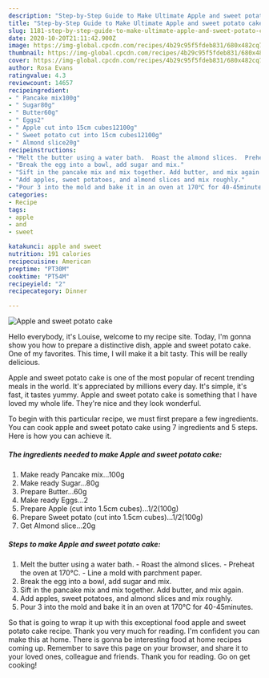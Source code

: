 ```yaml
---
description: "Step-by-Step Guide to Make Ultimate Apple and sweet potato cake"
title: "Step-by-Step Guide to Make Ultimate Apple and sweet potato cake"
slug: 1181-step-by-step-guide-to-make-ultimate-apple-and-sweet-potato-cake
date: 2020-10-20T21:11:42.900Z
image: https://img-global.cpcdn.com/recipes/4b29c95f5fdeb831/680x482cq70/apple-and-sweet-potato-cake-recipe-main-photo.jpg
thumbnail: https://img-global.cpcdn.com/recipes/4b29c95f5fdeb831/680x482cq70/apple-and-sweet-potato-cake-recipe-main-photo.jpg
cover: https://img-global.cpcdn.com/recipes/4b29c95f5fdeb831/680x482cq70/apple-and-sweet-potato-cake-recipe-main-photo.jpg
author: Rosa Evans
ratingvalue: 4.3
reviewcount: 14657
recipeingredient:
- " Pancake mix100g"
- " Sugar80g"
- " Butter60g"
- " Eggs2"
- " Apple cut into 15cm cubes12100g"
- " Sweet potato cut into 15cm cubes12100g"
- " Almond slice20g"
recipeinstructions:
- "Melt the butter using a water bath.  Roast the almond slices.  Preheat the oven at 170℃. Line a mold with parchment paper."
- "Break the egg into a bowl, add sugar and mix."
- "Sift in the pancake mix and mix together. Add butter, and mix again."
- "Add apples, sweet potatoes, and almond slices and mix roughly."
- "Pour 3 into the mold and bake it in an oven at 170℃ for 40-45minutes."
categories:
- Recipe
tags:
- apple
- and
- sweet

katakunci: apple and sweet 
nutrition: 191 calories
recipecuisine: American
preptime: "PT30M"
cooktime: "PT54M"
recipeyield: "2"
recipecategory: Dinner

---
```



![Apple and sweet potato cake](https://img-global.cpcdn.com/recipes/4b29c95f5fdeb831/680x482cq70/apple-and-sweet-potato-cake-recipe-main-photo.jpg)

Hello everybody, it's Louise, welcome to my recipe site. Today, I'm gonna show you how to prepare a distinctive dish, apple and sweet potato cake. One of my favorites. This time, I will make it a bit tasty. This will be really delicious.

Apple and sweet potato cake is one of the most popular of recent trending meals in the world. It's appreciated by millions every day. It's simple, it's fast, it tastes yummy. Apple and sweet potato cake is something that I have loved my whole life. They're nice and they look wonderful.




To begin with this particular recipe, we must first prepare a few ingredients. You can cook apple and sweet potato cake using 7 ingredients and 5 steps. Here is how you can achieve it.

<!--inarticleads1-->

##### The ingredients needed to make Apple and sweet potato cake:

1. Make ready  Pancake mix...100g
1. Make ready  Sugar...80g
1. Prepare  Butter...60g
1. Make ready  Eggs...2
1. Prepare  Apple (cut into 1.5cm cubes)...1/2(100g)
1. Prepare  Sweet potato (cut into 1.5cm cubes)...1/2(100g)
1. Get  Almond slice...20g




<!--inarticleads2-->

##### Steps to make Apple and sweet potato cake:

1. Melt the butter using a water bath.  - Roast the almond slices.  - Preheat the oven at 170℃. - Line a mold with parchment paper.
1. Break the egg into a bowl, add sugar and mix.
1. Sift in the pancake mix and mix together. Add butter, and mix again.
1. Add apples, sweet potatoes, and almond slices and mix roughly.
1. Pour 3 into the mold and bake it in an oven at 170℃ for 40-45minutes.




So that is going to wrap it up with this exceptional food apple and sweet potato cake recipe. Thank you very much for reading. I'm confident you can make this at home. There is gonna be interesting food at home recipes coming up. Remember to save this page on your browser, and share it to your loved ones, colleague and friends. Thank you for reading. Go on get cooking!
